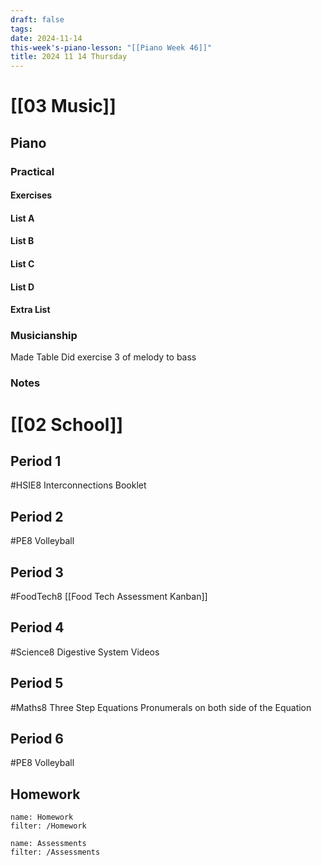 ```yaml
---
draft: false
tags:
date: 2024-11-14
this-week's-piano-lesson: "[[Piano Week 46]]"
title: 2024 11 14 Thursday
---
```

 
# [[03 Music]]
## Piano
### Practical
#### Exercises

#### List A

#### List B

#### List C

#### List D

#### Extra List

### Musicianship
Made Table
Did exercise 3 of melody to bass
### Notes 


# [[02 School]]
## Period 1
#HSIE8
Interconnections Booklet
## Period 2
#PE8
Volleyball
## Period 3
#FoodTech8
[[Food Tech Assessment Kanban]]
## Period 4
#Science8
Digestive System Videos
## Period 5
#Maths8
Three Step Equations
Pronumerals on both side of the Equation
## Period 6
#PE8
Volleyball
## Homework
```todoist
name: Homework
filter: /Homework
``` 

```todoist
name: Assessments
filter: /Assessments
```
